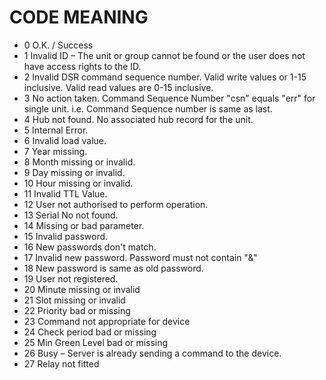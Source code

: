 # CODE MEANING
* 0 O.K. / Success
* 1 Invalid ID – The unit or group cannot be found or the user does not have access rights to the ID.
* 2 Invalid DSR command sequence number. Valid write values or 1-15 inclusive. Valid read values are 0-15 inclusive.
* 3 No action taken. Command Sequence Number "csn" equals "err" for single unit. i.e. Command Sequence number is same as last.
* 4 Hub not found. No associated hub record for the unit.
* 5 Internal Error.
* 6 Invalid load value.
* 7 Year missing.
* 8 Month missing or invalid.
* 9 Day missing or invalid.
* 10 Hour missing or invalid.
* 11 Invalid TTL Value.
* 12 User not authorised to perform operation.
* 13 Serial No not found.
* 14 Missing or bad parameter.
* 15 Invalid password.
* 16 New passwords don't match.
* 17 Invalid new password. Password must not contain "&"
* 18 New password is same as old password.
* 19 User not registered.
* 20 Minute missing or invalid
* 21 Slot missing or invalid
* 22 Priority bad or missing
* 23 Command not appropriate for device
* 24 Check period bad or missing
* 25 Min Green Level bad or missing
* 26 Busy – Server is already sending a command to the device.
* 27 Relay not fitted